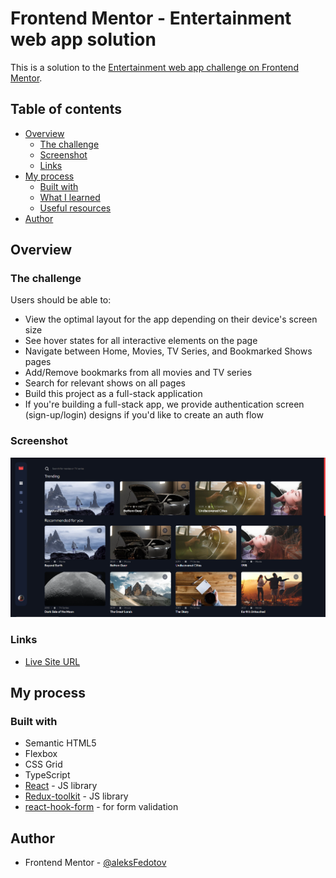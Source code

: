 # Frontend Mentor - Entertainment web app solution

This is a solution to the [Entertainment web app challenge on Frontend Mentor](https://www.frontendmentor.io/challenges/entertainment-web-app-J-UhgAW1X).

## Table of contents

- [Overview](#overview)
  - [The challenge](#the-challenge)
  - [Screenshot](#screenshot)
  - [Links](#links)
- [My process](#my-process)
  - [Built with](#built-with)
  - [What I learned](#what-i-learned)
  - [Useful resources](#useful-resources)
- [Author](#author)

## Overview

### The challenge

Users should be able to:

- View the optimal layout for the app depending on their device's screen size
- See hover states for all interactive elements on the page
- Navigate between Home, Movies, TV Series, and Bookmarked Shows pages
- Add/Remove bookmarks from all movies and TV series
- Search for relevant shows on all pages
- Build this project as a full-stack application
- If you're building a full-stack app, we provide authentication screen (sign-up/login) designs if you'd like to create an auth flow

### Screenshot

![](./public/screenshot.PNG)

### Links

- [Live Site URL](https://entertainment-web-app-sable.vercel.app/)

## My process

### Built with

- Semantic HTML5
- Flexbox
- CSS Grid
- TypeScript
- [React](https://reactjs.org/) - JS library
- [Redux-toolkit](https://redux-toolkit.js.org/) - JS library
- [react-hook-form](https://react-hook-form.com/) - for form validation

## Author

- Frontend Mentor - [@aleksFedotov](https://www.frontendmentor.io/profile/aleksFedotov)